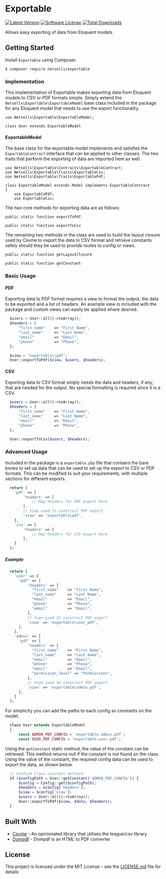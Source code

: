 # Exportable
[![Latest Version](https://img.shields.io/github/release/netsells/exportable.svg?style=flat-square)](hhttps://github.com/netsells/exportable-package/releases)
[![Software License](https://img.shields.io/badge/license-MIT-brightgreen.svg?style=flat-square)](LICENSE.md)
[![Total Downloads](https://img.shields.io/packagist/dt/netsells/exportable.svg?style=flat-square)](https://github.com/netsells/exportable-package)

Allows easy exporting of data from Eloquent models

## Getting Started

Install `Exportable` using Composer.

```
$ composer require netsells/exportable
```

### Implementation

This implementation of Exportable makes exporting data from Eloquent models to CSV or PDF formats simple. Simply extend the `Netsells\Exportable\ExportableModel` base class included in the package for any Eloquent model that needs to use the export functionality.

```
use Netsells\Exportable\ExportableModel;

class User extends ExportableModel
```

#### ExportableModel ####
The base class for the exportable model implements and satisfies the `ExportableContract` interface that can be applied to other classes. The two traits that perform the exporting of data are imported here as well.

```
use Netsells\Exportable\Contracts\ExportableContract;
use Netsells\Exportable\Traits\ExportableCsv;
use Netsells\Exportable\Traits\ExportablePdf;

class ExportableModel extends Model implements ExportableContract
{
    use ExportablePdf;
    use ExportableCsv;
```

The two core methods for exporting data are as follows:

`public static function exportToPdf`

`public static function exportToCsv`

The remaining two methods in the class are used to build the layout closure used by Csvme to export the data to CSV format and retrieve constants safely should they be used to provide routes to config or views.

`public static function getLayoutClosure`

`public static function getConstant`


### Basic Usage ###

#### PDF ####

Exporting data to PDF format requires a view to format the output, the data to be exported and a list of headers. An example view is included with the package and custom views can easily be applied where desired.

```php
  $users = User::all()->toArray();
  $headers = [
      "first_name"    => "First Name",
      "last_name"     => "Last Name",
      "email"         => "Email",
      "phone"         => "Phone",
  ];

  $view = "exportable\\pdf";
  User::exportToPdf($view, $users, $headers);
```
#### CSV ####

Exporting data to CSV format simply needs the data and headers, if any, that are needed for the output. No special formatting is required since it is a CSV.

```php
  $users = User::all()->toArray();
  $headers = [
      "first_name"    => "First Name",
      "last_name"     => "Last Name",
      "email"         => "Email",
      "phone"         => "Phone",
  ];

  User::exportToCsv($users, $headers);
```

### Advanced Usage ###
Included in the package is a `exportable.php` file that contains the bare bones to set up data that can be used to set up the export to CSV or PDF formats. This can be modified to suit your requirements, with multiple sections for different exports.

```php
  return [
    'pdf' => [
        'headers' => [
            // Map headers for PDF export here
        ],
        // View used to construct PDF export
        'view' => 'exportable\pdf',
    ],
    'csv' => [
        'headers' => [
            // Map headers for CSV export here
        ],
    ]
  ];
```
##### Example #####
```php
  return [
    'user' => [
      'pdf' => [
          'headers' => [
            "first_name"    => "First Name",
            "last_name"     => "Last Name",
            "email"         => "Email",
            "phone"         => "Phone",
            "email"         => "Email",
          ],
          // View used to construct PDF export
          'view' => 'exportable\user_pdf',
      ],
    ],
    'admin' => [
      'pdf' => [
          'headers' => [
            "first_name"    => "First Name",
            "last_name"     => "Last Name",
            "email"         => "Email",
            "phone"         => "Phone",
            "email"         => "Email",
            "permission_level" => "Permissions",
          ],
          // View used to construct PDF export
          'view' => 'exportable\admin_pdf',
      ],
    ]  
  ];
```
For simplicity you can add the paths to each config as constants on the model.

```php
  class User extends ExportableModel
  {
      const ADMIN_PDF_CONFIG = 'exportable.admin.pdf';
      const USER_PDF_CONFIG = 'exportable.user.pdf';
```
Using the `getConstant` static method, the value of the constant can be retrieved. This method returns null if the constant is not found on the class. Using the value of the constant, the required config data can be used to export the data, as shown below.

```php
  // Confirm class constant defined
  if ($configPath = User::getConstant('ADMIN_PDF_CONFIG')) {
      $config = Config::get($configPath);
      $headers = $config['headers'];
      $view = $config['view'];
      $users = User::all()->toArray();
      User::exportToPdf($view, $data, $headers);
  }
```


## Built With

* [Csvme](https://github.com/netsells/csvme) - An opinionated library that utilises the league/csv library
* [Dompdf](https://github.com/dompdf/dompdf) - Dompdf is an HTML to PDF converter

## License

This project is licensed under the MIT License - see the [LICENSE.md](LICENSE.md) file for details
